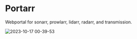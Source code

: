 # Portarr
Webportal for sonarr, prowlarr, lidarr, radarr, and transmission. 

![2023-10-17 00-39-53](https://github.com/versteckt89/Portarr/assets/66207466/c14a0ec0-cb0a-4cda-b7ae-97ec2c81d9b9)
